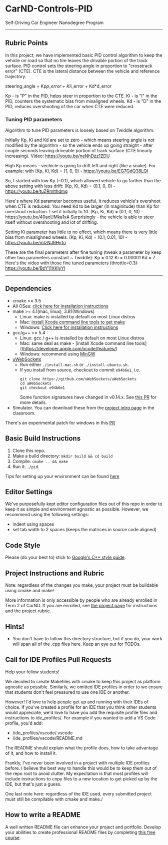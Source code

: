 # CarND-Controls-PID
Self-Driving Car Engineer Nanodegree Program

---

## Rubric Points

In this project, we have implemented basic PID control algorithm to keep the vehicle on road so that no tire leaves the drivable portion of the track surface. PID control sets the steering angle in proportion to "crosstrack error" (CTE). CTE is the lateral distance between the vehicle and reference trajectory. 

steering_angle = Kp*p_error + Ki*i_error + Kd*d_error

Kp - is "P" in the PID, helps steer in proportion to the CTE.
Ki - is "I" in the PID, counters the systematic bias from misaligned wheels.
Kd - is "D" in the PID, reduces overshooting of the car when CTE were reduced.

### Tuning PID parameters

Algorithm to tune PID parameters is loosely based on Twiddle algorithm.

Initially Kp, Ki and Kd are set to zero - which means steering angle is not modified by the algorithm - so the vehicle ends up going straight - after couple seconds leaving driveable portion of track surface (CTE linearly increasing). Video: https://youtu.be/neNhDzz1ZDU 

High Kp means - vechicle is going to drift left and right (like a snake). For example: with (Kp, Ki, Kd) = (1, 0, 0) - https://youtu.be/EG7GdQ38LQI

So, I started with low Kp (~0.1), which allowed vehicle to go farther than the above setting with less drift: (Kp, Ki, Kd) = (0.1, 0, 0) - https://youtu.be/tuZRmIthdmg

Here's where Kd parameter becomes useful, it reduces vehicle's overshoot when CTE is reduced. You need Kd to be larger (in maginitude) than Kp for overshoot reduction. I set it initially to 10. (Kp, Ki, Kd) = (0.1, 0, 10) - https://youtu.be/40aoUMka1xA
Surprisingly - the vehicle is able to steer itself without overshooting and lot of drifting.

Setting Ki parameter has little to no effect, which means there is very little bias from misalighned wheels. (Kp, Ki, Kd) = (0.1, 0.01, 10) - https://youtu.be/mIzNJRHjrto

These are the final parameters after fine tuning (tweak a parameter by keep other two parameters constant ~ Twiddle):
Kp = 0.12
Ki = 0.00001
Kd = 7
Here's the video with those fine tuned parameters (throttle=0.3): https://youtu.be/BzY11XKIyYI 

---

## Dependencies

* cmake >= 3.5
 * All OSes: [click here for installation instructions](https://cmake.org/install/)
* make >= 4.1(mac, linux), 3.81(Windows)
  * Linux: make is installed by default on most Linux distros
  * Mac: [install Xcode command line tools to get make](https://developer.apple.com/xcode/features/)
  * Windows: [Click here for installation instructions](http://gnuwin32.sourceforge.net/packages/make.htm)
* gcc/g++ >= 5.4
  * Linux: gcc / g++ is installed by default on most Linux distros
  * Mac: same deal as make - [install Xcode command line tools]((https://developer.apple.com/xcode/features/)
  * Windows: recommend using [MinGW](http://www.mingw.org/)
* [uWebSockets](https://github.com/uWebSockets/uWebSockets)
  * Run either `./install-mac.sh` or `./install-ubuntu.sh`.
  * If you install from source, checkout to commit `e94b6e1`, i.e.
    ```
    git clone https://github.com/uWebSockets/uWebSockets 
    cd uWebSockets
    git checkout e94b6e1
    ```
    Some function signatures have changed in v0.14.x. See [this PR](https://github.com/udacity/CarND-MPC-Project/pull/3) for more details.
* Simulator. You can download these from the [project intro page](https://github.com/udacity/self-driving-car-sim/releases) in the classroom.

There's an experimental patch for windows in this [PR](https://github.com/udacity/CarND-PID-Control-Project/pull/3)

## Basic Build Instructions

1. Clone this repo.
2. Make a build directory: `mkdir build && cd build`
3. Compile: `cmake .. && make`
4. Run it: `./pid`. 

Tips for setting up your environment can be found [here](https://classroom.udacity.com/nanodegrees/nd013/parts/40f38239-66b6-46ec-ae68-03afd8a601c8/modules/0949fca6-b379-42af-a919-ee50aa304e6a/lessons/f758c44c-5e40-4e01-93b5-1a82aa4e044f/concepts/23d376c7-0195-4276-bdf0-e02f1f3c665d)

## Editor Settings

We've purposefully kept editor configuration files out of this repo in order to
keep it as simple and environment agnostic as possible. However, we recommend
using the following settings:

* indent using spaces
* set tab width to 2 spaces (keeps the matrices in source code aligned)

## Code Style

Please (do your best to) stick to [Google's C++ style guide](https://google.github.io/styleguide/cppguide.html).

## Project Instructions and Rubric

Note: regardless of the changes you make, your project must be buildable using
cmake and make!

More information is only accessible by people who are already enrolled in Term 2
of CarND. If you are enrolled, see [the project page](https://classroom.udacity.com/nanodegrees/nd013/parts/40f38239-66b6-46ec-ae68-03afd8a601c8/modules/f1820894-8322-4bb3-81aa-b26b3c6dcbaf/lessons/e8235395-22dd-4b87-88e0-d108c5e5bbf4/concepts/6a4d8d42-6a04-4aa6-b284-1697c0fd6562)
for instructions and the project rubric.

## Hints!

* You don't have to follow this directory structure, but if you do, your work
  will span all of the .cpp files here. Keep an eye out for TODOs.

## Call for IDE Profiles Pull Requests

Help your fellow students!

We decided to create Makefiles with cmake to keep this project as platform
agnostic as possible. Similarly, we omitted IDE profiles in order to we ensure
that students don't feel pressured to use one IDE or another.

However! I'd love to help people get up and running with their IDEs of choice.
If you've created a profile for an IDE that you think other students would
appreciate, we'd love to have you add the requisite profile files and
instructions to ide_profiles/. For example if you wanted to add a VS Code
profile, you'd add:

* /ide_profiles/vscode/.vscode
* /ide_profiles/vscode/README.md

The README should explain what the profile does, how to take advantage of it,
and how to install it.

Frankly, I've never been involved in a project with multiple IDE profiles
before. I believe the best way to handle this would be to keep them out of the
repo root to avoid clutter. My expectation is that most profiles will include
instructions to copy files to a new location to get picked up by the IDE, but
that's just a guess.

One last note here: regardless of the IDE used, every submitted project must
still be compilable with cmake and make./

## How to write a README
A well written README file can enhance your project and portfolio.  Develop your abilities to create professional README files by completing [this free course](https://www.udacity.com/course/writing-readmes--ud777).

